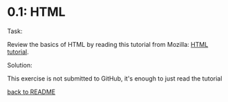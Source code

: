 # 0.1: HTML

Task: 

Review the basics of HTML by reading this tutorial from Mozilla: [HTML tutorial](https://developer.mozilla.org/en-US/docs/Learn/Getting_started_with_the_web/HTML_basics). 

Solution: 

This exercise is not submitted to GitHub, it's enough to just read the tutorial

[back to README](../README.md)